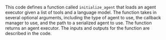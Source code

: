 This code defines a function called `initialize_agent` that loads an agent executor given a list of tools and a language model. The function takes in several optional arguments, including the type of agent to use, the callback manager to use, and the path to a serialized agent to use. The function returns an agent executor. The inputs and outputs for the function are described in the code.

